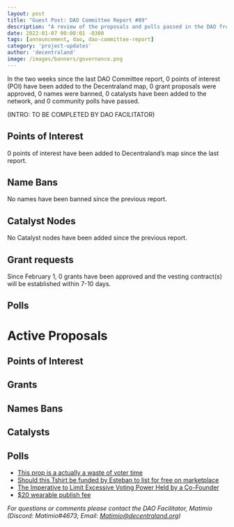 ```yaml
---
layout: post
title: "Guest Post: DAO Committee Report #89"
description: "A review of the proposals and polls passed in the DAO from February 1 through February 15".
date: 2022-01-07 00:00:01 -0300
tags: [announcement, dao, dao-committee-report]
category: 'project-updates'
author: 'decentraland'
image: /images/banners/governance.png
---
```


In the two weeks since the last DAO Committee report, 0 points of interest (POI) have been added to the Decentraland map, 0 grant proposals were approved, 0 names were banned, 0 catalysts have been added to the network, and 0 community polls have passed.

(INTRO: TO BE COMPLETED BY DAO FACILITATOR)

## Points of Interest
0 points of interest have been added to Decentraland’s map since the last report.


## Name Bans

No names have been banned since the previous report.

## Catalyst Nodes
No Catalyst nodes have been added since the previous report.


## Grant requests
Since February 1, 0 grants have been approved and the vesting contract(s) will be established within 7-10 days.


## Polls


# Active Proposals

## Points of Interest


## Grants


## Names Bans


## Catalysts


## Polls

* [This prop is a actually a waste of voter time](https://governance.decentraland.org/proposal/?id=1f5f2123-aa6d-46ff-a417-b0ee893fbb73)
* [Should this Tshirt be funded by Esteban to list for free on marketplace](https://governance.decentraland.org/proposal/?id=24beaa3b-be87-4f66-b473-52a67f061a59)
* [The Imperative to Limit Excessive Voting Power Held by a Co-Founder](https://governance.decentraland.org/proposal/?id=a01ef864-d628-4865-9ac5-39ed6844e52d)
* [$20 wearable publish fee](https://governance.decentraland.org/proposal/?id=7537776f-ad46-4ec9-8dbf-bcfaa5e3bf1c)

*For questions or comments please contact the DAO Facilitator, Matimio (Discord: Matimio#4673; Email: [Matimio@decentraland.org](mailto:Matimio@decentraland.org))*
